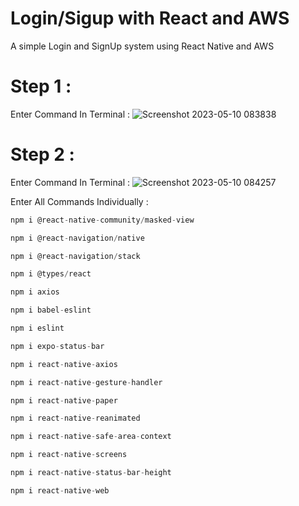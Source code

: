# Login/Sigup with React and AWS
 A simple Login and SignUp system using React Native and AWS

# Step 1 :
 Enter Command In Terminal : ![Screenshot 2023-05-10 083838](https://github.com/NovoSphere/Login-Sigup-with-React-and-AWS/assets/112673081/8bd5e1e6-5240-4817-bdf6-2309e9501f5e)

# Step 2 :
 Enter Command In Terminal : ![Screenshot 2023-05-10 084257](https://github.com/NovoSphere/Login-Sigup-with-React-and-AWS/assets/112673081/2c48e1e8-95cd-4a13-b46c-9a532bf189f9)
 
 Enter All Commands Individually : 
 ```c 
 npm i @react-native-community/masked-view
 ```
  ```c 
 npm i @react-navigation/native
 ```
  ```c 
 npm i @react-navigation/stack
 ```
  ```c 
 npm i @types/react
 ```
  ```c 
 npm i axios
 ```
  ```c 
 npm i babel-eslint
 ```
  ```c 
 npm i eslint
 ```
  ```c 
 npm i expo-status-bar
 ```
  ```c 
 npm i react-native-axios
 ```
  ```c 
 npm i react-native-gesture-handler
 ```
   ```c 
 npm i react-native-paper
 ```
   ```c 
 npm i react-native-reanimated
 ```
   ```c 
 npm i react-native-safe-area-context
 ```
   ```c 
 npm i react-native-screens
 ```
   ```c 
 npm i react-native-status-bar-height
 ```
   ```c 
 npm i react-native-web
 ```
